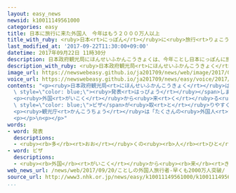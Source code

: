 ```yaml
---
layout: easy_news
newsid: k10011149561000
categories: easy
title: 日本に旅行に来た外国人　今年はもう２０００万人以上
title_with_ruby: <ruby>日本<rt>にっぽん</rt></ruby>に<ruby>旅行<rt>りょこう</rt></ruby>に<ruby>来<rt>き</rt></ruby>た<ruby>外国人<rt>がいこくじん</rt></ruby>　<ruby>今年<rt>ことし</rt></ruby>はもう２０００<ruby>万<rt>まん</rt></ruby><ruby>人<rt>にん</rt></ruby><ruby>以上<rt>いじょう</rt></ruby>
last_modified_at: '2017-09-22T11:30:00+09:00'
datetime: 2017年09月22日 11時30分
description: 日本政府観光局にほんせいふかんこうきょくは、今年ことし日本にっぽんに旅行りょこうに来きた外国人がいこくじんが９月がつ１５日にちまでに２０００万まん人にん以上いじょうになったと発表はっぴょうしました。
description_with_ruby: <ruby>日本政府観光局<rt>にほんせいふかんこうきょく</rt></ruby>は、<ruby>今年<rt>ことし</rt></ruby><ruby>日本<rt>にっぽん</rt></ruby>に<ruby>旅行<rt>りょこう</rt></ruby>に<ruby>来<rt>き</rt></ruby>た<ruby>外国人<rt>がいこくじん</rt></ruby>が９<ruby>月<rt>がつ</rt></ruby>１５<ruby>日<rt>にち</rt></ruby>までに２０００<ruby>万<rt>まん</rt></ruby><ruby>人<rt>にん</rt></ruby><ruby>以上<rt>いじょう</rt></ruby>になったと<ruby>発表<rt>はっぴょう</rt></ruby>しました。
image_url: https://newswebeasy.github.io/ja201709/news/web/image/2017/09/22/k10011149561000.jpg
voice_url: https://newswebeasy.github.io/ja201709/news/easy/voice/2017/09/22/k10011149561000.mp3
contents: "<p><ruby>日本政府観光局<rt>にほんせいふかんこうきょく</rt></ruby>は、<ruby>今年<rt>ことし</rt></ruby><ruby>日本<rt>にっぽん</rt></ruby>に<ruby>旅行<rt>りょこう</rt></ruby>に<ruby>来<rt>き</rt></ruby>た<ruby>外国人<rt>がいこくじん</rt></ruby>が９<ruby>月<rt>がつ</rt></ruby>１５<ruby>日<rt>にち</rt></ruby>までに２０００<ruby>万<rt>まん</rt></ruby><ruby>人<rt>にん</rt></ruby><ruby>以上<rt>いじょう</rt></ruby>になったと<span\
  \ style=\"color: blue;\"><ruby>発表<rt>はっぴょう</rt></ruby></span>しました。<ruby>去年<rt>きょねん</rt></ruby>は、１０<ruby>月<rt>がつ</rt></ruby>３０<ruby>日<rt>にち</rt></ruby>に２０００<ruby>万<rt>まん</rt></ruby><ruby>人<rt>にん</rt></ruby><ruby>以上<rt>いじょう</rt></ruby>になりました。<ruby>今年<rt>ことし</rt></ruby>は、<ruby>去年<rt>きょねん</rt></ruby>より１か<ruby>月<rt>げつ</rt></ruby><ruby>半<rt>はん</rt></ruby>ぐらい<ruby>早<rt>はや</rt></ruby>くなっています。</p>\n\
  <p><ruby>外国<rt>がいこく</rt></ruby>から<ruby>来<rt>く</rt></ruby>る<ruby>人<rt>ひと</rt></ruby>が<ruby>増<rt>ふ</rt></ruby>えた<ruby>理由<rt>りゆう</rt></ruby>は、<ruby>今年<rt>ことし</rt></ruby>５<ruby>月<rt>がつ</rt></ruby>に<ruby>中国<rt>ちゅうごく</rt></ruby>から<ruby>旅行<rt>りょこう</rt></ruby>に<ruby>来<rt>く</rt></ruby>る<ruby>人<rt>ひと</rt></ruby>の<span\
  \ style=\"color: blue;\">ビザ</span>が<ruby>取<rt>と</rt></ruby>りやすくなったことや、<ruby>韓国<rt>かんこく</rt></ruby>と<ruby>日本<rt>にっぽん</rt></ruby>の<ruby>間<rt>あいだ</rt></ruby>を<ruby>飛<rt>と</rt></ruby>ぶ<ruby>飛行機<rt>ひこうき</rt></ruby>が<ruby>増<rt>ふ</rt></ruby>えたことなどです。</p>\n\
  <p><ruby>観光庁<rt>かんこうちょう</rt></ruby>は「たくさんの<ruby>外国人<rt>がいこくじん</rt></ruby>に<ruby>来<rt>き</rt></ruby>てもらうために、<ruby>国<rt>くに</rt></ruby>やいろいろな<ruby>会社<rt>かいしゃ</rt></ruby>が<ruby>一緒<rt>いっしょ</rt></ruby>に<ruby>頑張<rt>がんば</rt></ruby>っています。これからも、<ruby>旅行<rt>りょこう</rt></ruby>に<ruby>来<rt>く</rt></ruby>る<ruby>外国人<rt>がいこくじん</rt></ruby>がもっと<ruby>便利<rt>べんり</rt></ruby>になるようにしていきたいです」と<ruby>言<rt>い</rt></ruby>っています。</p>\n\
  <p></p>\n<p></p>"
words:
- word: 発表
  descriptions:
  - <ruby><rb>多</rb><rt>おお</rt></ruby>くの<ruby><rb>人</rb><rt>ひと</rt></ruby>に<ruby><rb>広</rb><rt>ひろ</rt></ruby>く<ruby><rb>知</rb><rt>し</rt></ruby>らせること。
- word: ビザ
  descriptions:
  - <ruby><rb>外国</rb><rt>がいこく</rt></ruby>から<ruby><rb>来</rb><rt>き</rt></ruby>た<ruby><rb>人</rb><rt>ひと</rt></ruby>の<ruby><rb>旅券</rb><rt>りょけん</rt></ruby>を<ruby><rb>調</rb><rt>しら</rt></ruby>べ、その<ruby><rb>国</rb><rt>くに</rt></ruby>に<ruby><rb>入</rb><rt>はい</rt></ruby>ることを<ruby><rb>認</rb><rt>みと</rt></ruby>める<ruby><rb>許可証</rb><rt>きょかしょう</rt></ruby>。<ruby><rb>査証</rb><rt>さしょう</rt></ruby>。
web_news_url: /news/web/2017/09/20/ことしの外国人旅行者-早くも2000万人突破/
source_url: http://www3.nhk.or.jp/news/easy/k10011149561000/k10011149561000.html
...
```


